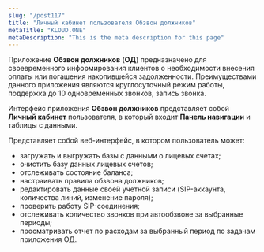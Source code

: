 ```yaml
---
slug: "/post117"
title: "Личный кабинет пользователя Обзвон должников"
metaTitle: "KLOUD.ONE"
metaDescription: "This is the meta description for this page"
---
```


Приложение **Обзвон должников** (**ОД**) предназначено для своевременного информирования клиентов о необходимости внесения оплаты или погашения накопившейся задолженности. Преимуществами данного приложения являются круглосуточный режим работы, поддержка до 10 одновременных звонков, запись звонка.

Интерфейс приложения **Обзвон должников** представляет собой **Личный кабинет** пользователя, в который входит **Панель навигации** и таблицы с данными.

Представляет собой веб-интерфейс, в котором пользователь  может:  
- загружать и выгружать базы с данными о лицевых счетах;  
- очистить базу данных лицевых счетов;  
- отслеживать состояние баланса;  
- настраивать правила обзвона должников;  
- редактировать данные своей учетной записи (SIP-аккаунта, количества линий, изменение пароля);  
- проверить работу SIP-соединения;  
- отслеживать  количество звонков при автообзвоне за выбранные периоды;  
- просматривать отчет по расходам за выбранный период по задачам приложения ОД.